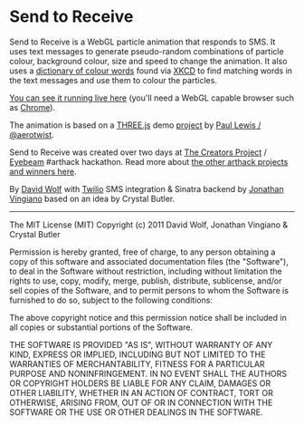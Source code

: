 Send to Receive
===============

Send to Receive is a WebGL particle animation that responds to SMS. It uses text messages to generate pseudo-random combinations of particle colour, background colour, size and speed to change the animation. It also uses a [dictionary of colour words]('http://xkcd.com/color/rgb.txt') found via [XKCD]('http://blog.xkcd.com/2010/05/03/color-survey-results/') to find matching words in the text messages and use them to colour the particles.

[You can see it running live here]('severe-earth-129.herokuapp.com') (you'll need a WebGL capable browser such as [Chrome]('http://www.google.com/chrome/')).

The animation is based on a [THREE.js]('https://github.com/mrdoob/three.js/') demo [project]('http://aerotwist.com/lab/creating-particles-with-three-js/') by [Paul Lewis / @aerotwist]('http://aerotwist.com/').

Send to Receive was created over two days at [The Creators Project]('http://www.thecreatorsproject.com/') / [Eyebeam]('http://eyebeam.org/') #arthack hackathon. Read more about [the other arthack projects and winners here]('http://www.thecreatorsproject.com/blog/meet-the-winners-of-art-hack-weekend').

By [David Wolf]('http://dpwolf.net/') with [Twilio]('http://www.twilio.com') SMS integration & Sinatra backend by [Jonathan Vingiano]('http://jonathanvingiano.com/') based on an idea by Crystal Butler.

---

The MIT License (MIT)
Copyright (c) 2011 David Wolf, Jonathan Vingiano & Crystal Butler

Permission is hereby granted, free of charge, to any person obtaining a copy of this software and associated documentation files (the "Software"), to deal in the Software without restriction, including without limitation the rights to use, copy, modify, merge, publish, distribute, sublicense, and/or sell copies of the Software, and to permit persons to whom the Software is furnished to do so, subject to the following conditions:

The above copyright notice and this permission notice shall be included in all copies or substantial portions of the Software.

THE SOFTWARE IS PROVIDED "AS IS", WITHOUT WARRANTY OF ANY KIND, EXPRESS OR IMPLIED, INCLUDING BUT NOT LIMITED TO THE WARRANTIES OF MERCHANTABILITY, FITNESS FOR A PARTICULAR PURPOSE AND NONINFRINGEMENT. IN NO EVENT SHALL THE AUTHORS OR COPYRIGHT HOLDERS BE LIABLE FOR ANY CLAIM, DAMAGES OR OTHER LIABILITY, WHETHER IN AN ACTION OF CONTRACT, TORT OR OTHERWISE, ARISING FROM, OUT OF OR IN CONNECTION WITH THE SOFTWARE OR THE USE OR OTHER DEALINGS IN THE SOFTWARE.

